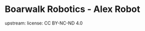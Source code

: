 # Boarwalk Robotics - Alex Robot

upstream: [](https://github.com/boardwalkrobotics/alex-robot-models) license: CC BY-NC-ND 4.0
